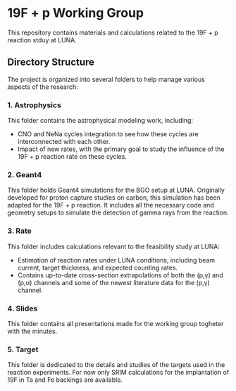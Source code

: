 # 19F + p Working Group

This repository contains materials and calculations related to the 19F + p reaction stduy at LUNA.

## Directory Structure

The project is organized into several folders to help manage various aspects of the research:

### 1. Astrophysics

This folder contains the astrophysical modeling work, including:

- CNO and NeNa cycles integration to see how these cycles are interconnected with each other.
- Impact of new rates, with the primary goal to study the influence of the 19F + p reaction rate on these cycles.

### 2. Geant4

This folder holds Geant4 simulations for the BGO setup at LUNA. Originally developed for proton capture studies on carbon, this simulation has been adapted for the 19F + p reaction. It includes all the necessary code and geometry setups to simulate the detection of gamma rays from the reaction.

### 3. Rate

This folder includes calculations relevant to the feasibility study at LUNA:

- Estimation of reaction rates under LUNA conditions, including beam current, target thickness, and expected counting rates.
- Contains up-to-date cross-section extrapolations of both the (p,γ) and (p,α) channels and some of the newest literature data for the (p,γ) channel.

### 4. Slides

This folder contains all presentations made for the working group togheter with the minutes.

### 5. Target

This folder is dedicated to the details and studies of the targets used in the reaction experiments. For now only SRIM calculations for the implantation of 19F in Ta and Fe backings are available.